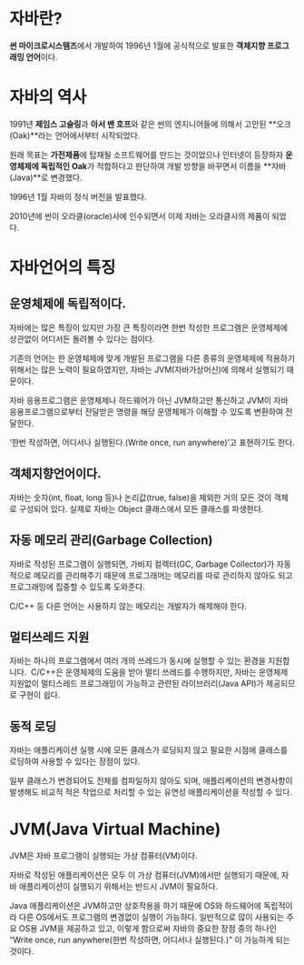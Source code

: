 # 자바란?

**썬 마이크로시스템즈**에서 개발하여 1996년 1월에 공식적으로 발표한 **객체지향 프로그래밍 언어**이다.

# 자바의 역사

1991년 **제임스 고슬링**과 **아서 밴 호프**와 같은 썬의 엔지니어들에 의해서 고안된 **오크(Oak)**라는 언어에서부터 시작되었다.

원래 목표는 **가전제품**에 탑재될 소프트웨어를 만드는 것이었으나 인터넷이 등장하자 **운영체제에 독립적인 Oak**가 적합하다고 판단하여 개발 방향을 바꾸면서 이름을 **자바(Java)**로 변경했다.

1996년 1월 자바의 정식 버전을 발표했다.

2010년에 썬이 오라클(oracle)사에 인수되면서 이제 자바는 오라클사의 제품이 되었다.

# 자바언어의 특징

## 운영체제에 독립적이다.

자바에는 많은 특징이 있지만 가장 큰 특징이라면 한번 작성한 프로그램은 운영체제에 상관없이 어디서든 돌려볼 수 있다는 점이다.

기존의 언어는 한 운영체제에 맞게 개발된 프로그램을 다른 종류의 운영체제에 적용하기 위해서는 많은 노력이 필요하였지만, 자바는 JVM(자바가상머신)에 의해서 실행되기 때문이다.

자바 응용프로그램은 운영체제나 하드웨어가 아닌 JVM하고만 통신하고 JVM이 자바 응용프로그램으로부터 전달받은 명령을 해당 운영체제가 이해할 수 있도록 변환하여 전달한다.

‘한번 작성하면, 어디서나 실행된다.(Write once, run anywhere)’고 표현하기도 한다.

## 객체지향언어이다.

자바는 숫자(int, float, long 등)나 논리값(true, false)을 제외한 거의 모든 것이 객체로 구성되어 있다. 실제로 자바는 Object 클래스에서 모든 클래스를 파생한다.

## 자동 메모리 관리(Garbage Collection)

자바로 작성된 프로그램이 실행되면, 가비지 컬렉터(GC, Garbage Collector)가 자동적으로 메모리를 관리해주기 때문에 프로그래머는 메모리를 따로 관리하지 않아도 되고 프로그래밍에 집중할 수 있도록 도와준다.

C/C++ 등 다른 언어는 사용하지 않는 메모리는 개발자가 해제해야 한다.

## 멀티쓰레드 지원

자바는 하나의 프로그램에서 여러 개의 쓰레드가 동시에 실행할 수 있는 환경을 지원합니다.  C/C++은 운영체제의 도움을 받아 멀티 쓰레드를 수행하지만, 자바는 운영체제 지원없이 멀티스레드 프로그래밍이 가능하고 관련된 라이브러리(Java API)가 제공되므로 구현이 쉽다.

## 동적 로딩

자바는 애플리케이션 실행 시에 모든 클래스가 로딩되지 않고 필요한 시점에 클래스를 로딩하여 사용할 수 있다는 장점이 있다.

일부 클래스가 변경되어도 전체를 컴파일하지 않아도 되며, 애플리케이션의 변경사항이 발생해도 비교적 적은 작업으로 처리할 수 있는 유연성 애플리케이션을 작성할 수 있다.

# JVM(Java Virtual Machine)

JVM은 자바 프로그램이 실행되는 가상 컴퓨터(VM)이다.

자바로 작성된 애플리케이션은 모두 이 가상 컴퓨터(JVM)에서만 실행되기 때문에, 자바 애플리케이션이 실행되기 위해서는 반드시 JVM이 필요하다.

Java 애플리케이션은 JVM하고만 상호작용을 하기 때문에 OS와 하드웨어에 독립적이라 다른 OS에서도 프로그램의 변경없이 실행이 가능하다. 일반적으로 많이 사용되는 주요 OS용 JVM을 제공하고 있고, 이렇게 함으로써 자바의 중요한 장점 중의 하나인 “Write once, run anywhere(한번 작성하면, 어디서나 실행된다.)” 이 가능하게 되는 것이다.
